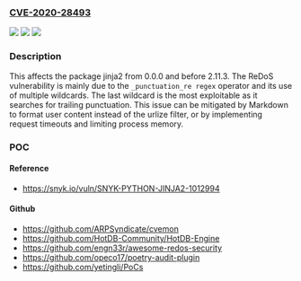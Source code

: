 ### [CVE-2020-28493](https://cve.mitre.org/cgi-bin/cvename.cgi?name=CVE-2020-28493)
![](https://img.shields.io/static/v1?label=Product&message=jinja2&color=blue)
![](https://img.shields.io/static/v1?label=Version&message=%3E%3D%200.0.0%20&color=brighgreen)
![](https://img.shields.io/static/v1?label=Vulnerability&message=Regular%20Expression%20Denial%20of%20Service%20(ReDoS)&color=brighgreen)

### Description

This affects the package jinja2 from 0.0.0 and before 2.11.3. The ReDoS vulnerability is mainly due to the `_punctuation_re regex` operator and its use of multiple wildcards. The last wildcard is the most exploitable as it searches for trailing punctuation. This issue can be mitigated by Markdown to format user content instead of the urlize filter, or by implementing request timeouts and limiting process memory.

### POC

#### Reference
- https://snyk.io/vuln/SNYK-PYTHON-JINJA2-1012994

#### Github
- https://github.com/ARPSyndicate/cvemon
- https://github.com/HotDB-Community/HotDB-Engine
- https://github.com/engn33r/awesome-redos-security
- https://github.com/opeco17/poetry-audit-plugin
- https://github.com/yetingli/PoCs


